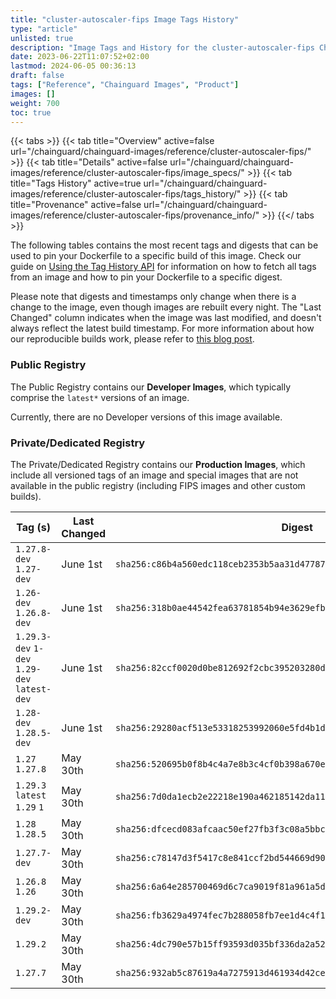 ```yaml
---
title: "cluster-autoscaler-fips Image Tags History"
type: "article"
unlisted: true
description: "Image Tags and History for the cluster-autoscaler-fips Chainguard Image"
date: 2023-06-22T11:07:52+02:00
lastmod: 2024-06-05 00:36:13
draft: false
tags: ["Reference", "Chainguard Images", "Product"]
images: []
weight: 700
toc: true
---
```


{{< tabs >}}
{{< tab title="Overview" active=false url="/chainguard/chainguard-images/reference/cluster-autoscaler-fips/" >}}
{{< tab title="Details" active=false url="/chainguard/chainguard-images/reference/cluster-autoscaler-fips/image_specs/" >}}
{{< tab title="Tags History" active=true url="/chainguard/chainguard-images/reference/cluster-autoscaler-fips/tags_history/" >}}
{{< tab title="Provenance" active=false url="/chainguard/chainguard-images/reference/cluster-autoscaler-fips/provenance_info/" >}}
{{</ tabs >}}

The following tables contains the most recent tags and digests that can be used to pin your Dockerfile to a specific build of this image. Check our guide on [Using the Tag History API](/chainguard/chainguard-images/using-the-tag-history-api/) for information on how to fetch all tags from an image and how to pin your Dockerfile to a specific digest.

Please note that digests and timestamps only change when there is a change to the image, even though images are rebuilt every night. The "Last Changed" column indicates when the image was last modified, and doesn't always reflect the latest build timestamp. For more information about how our reproducible builds work, please refer to [this blog post](https://www.chainguard.dev/unchained/reproducing-chainguards-reproducible-image-builds).

### Public Registry
The Public Registry contains our **Developer Images**, which typically comprise the `latest*` versions of an image.

Currently, there are no Developer versions of this image available.

### Private/Dedicated Registry
The Private/Dedicated Registry contains our **Production Images**, which include all versioned tags of an image and special images that are not available in the public registry (including FIPS images and other custom builds).

| Tag (s)                                       | Last Changed | Digest                                                                    |
|-----------------------------------------------|--------------|---------------------------------------------------------------------------|
|  `1.27.8-dev` `1.27-dev`                      | June 1st     | `sha256:c86b4a560edc118ceb2353b5aa31d477871bbab3ed9ae7fb165d8aeaf4c9a6b1` |
|  `1.26-dev` `1.26.8-dev`                      | June 1st     | `sha256:318b0ae44542fea63781854b94e3629efb0139c0c0b27f6e84a4aac2e5a1084a` |
|  `1.29.3-dev` `1-dev` `1.29-dev` `latest-dev` | June 1st     | `sha256:82ccf0020d0be812692f2cbc395203280dce0e6216902bcc1572f1d1468a4955` |
|  `1.28-dev` `1.28.5-dev`                      | June 1st     | `sha256:29280acf513e53318253992060e5fd4b1df59fc7ac3198492f2969d769afc521` |
|  `1.27` `1.27.8`                              | May 30th     | `sha256:520695b0f8b4c4a7e8b3c4cf0b398a670e20b3d1c6bfd60e9bcc2db9a804c81b` |
|  `1.29.3` `latest` `1.29` `1`                 | May 30th     | `sha256:7d0da1ecb2e22218e190a462185142da1126a16e01143fb3b04296fdc700f6f9` |
|  `1.28` `1.28.5`                              | May 30th     | `sha256:dfcecd083afcaac50ef27fb3f3c08a5bbc14155430cd9216f257a135a4069a86` |
|  `1.27.7-dev`                                 | May 30th     | `sha256:c78147d3f5417c8e841ccf2bd544669d90abce2df8af23de6d1dc10961473d69` |
|  `1.26.8` `1.26`                              | May 30th     | `sha256:6a64e285700469d6c7ca9019f81a961a5df83f3c8408f8f511f84f4b1896393c` |
|  `1.29.2-dev`                                 | May 30th     | `sha256:fb3629a4974fec7b288058fb7ee1d4c4f1d9e4ae22af51b229c70e49ca5b6aed` |
|  `1.29.2`                                     | May 30th     | `sha256:4dc790e57b15ff93593d035bf336da2a52b92f90fed4f53ff223218d77315dde` |
|  `1.27.7`                                     | May 30th     | `sha256:932ab5c87619a4a7275913d461934d42cef25aa1ecc7669502e5d8b4d01ace2b` |

